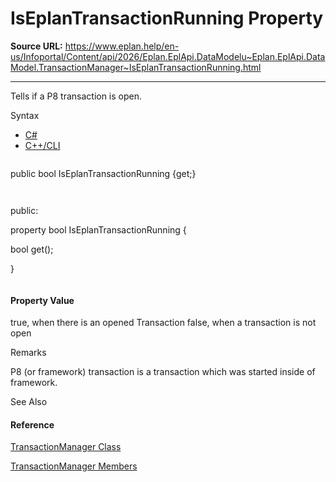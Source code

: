 # IsEplanTransactionRunning Property

**Source URL:** https://www.eplan.help/en-us/Infoportal/Content/api/2026/Eplan.EplApi.DataModelu~Eplan.EplApi.DataModel.TransactionManager~IsEplanTransactionRunning.html

---

Tells if a P8 transaction is open.

Syntax

- [C#](#i-syntax-CS)
- [C++/CLI](#i-syntax-CPP2005)

```
```
public bool IsEplanTransactionRunning {get;}
```
```

```
```
public:
property bool IsEplanTransactionRunning {
   bool get();
}
```
```

#### Property Value

true, when there is an opened Transaction false, when a transaction is not open

Remarks

P8 (or framework) transaction is a transaction which was started inside of framework.



See Also

#### Reference

[TransactionManager Class](Eplan.EplApi.DataModelu~Eplan.EplApi.DataModel.TransactionManager.html)
  
[TransactionManager Members](Eplan.EplApi.DataModelu~Eplan.EplApi.DataModel.TransactionManager_members.html)